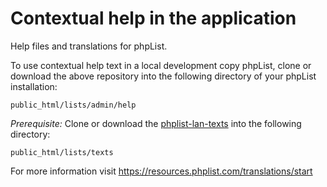 # Contextual help in the application
Help files and translations for phpList.

To use contextual help text in a local development copy phpList, clone or download the above repository into the following directory of your phpList installation:

``public_html/lists/admin/help``

*Prerequisite:* Clone or download the [phplist-lan-texts](https://github.com/phpList/phplist-lan-texts) into the following directory: 

``public_html/lists/texts``

For more information visit https://resources.phplist.com/translations/start
